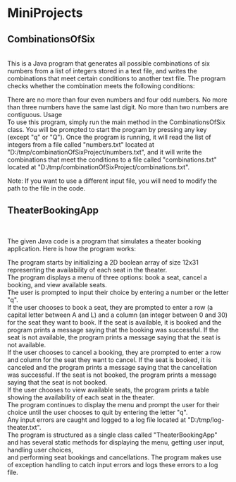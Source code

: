 # MiniProjects

<h2>CombinationsOfSix</h2> <br>
This is a Java program that generates all possible combinations of six numbers from a list of integers stored in a text file, and writes the combinations that meet certain conditions to another text file. The program checks whether the combination meets the following conditions:

There are no more than four even numbers and four odd numbers.
No more than three numbers have the same last digit.
No more than two numbers are contiguous.
Usage <br>
To use this program, simply run the main method in the CombinationsOfSix class. You will be prompted to start the program by pressing any key (except "q" or "Q"). Once the program is running, it will read the list of integers from a file called "numbers.txt" located at "D:/tmp/combinationOfSixProject/numbers.txt", and it will write the combinations that meet the conditions to a file called "combinations.txt" located at "D:/tmp/combinationOfSixProject/combinations.txt".

Note: If you want to use a different input file, you will need to modify the path to the file in the code.

<h2>TheaterBookingApp</h2> <br>

The given Java code is a program that simulates a theater booking application. Here is how the program works:

The program starts by initializing a 2D boolean array of size 12x31 representing the availability of each seat in the theater. <br>
The program displays a menu of three options: book a seat, cancel a booking, and view available seats. <br>
The user is prompted to input their choice by entering a number or the letter "q". <br>
If the user chooses to book a seat, they are prompted to enter a row (a capital letter between A and L) and a column (an integer between 0 and 30) for the seat they want to book. If the seat is available, it is booked and the program prints a message saying that the booking was successful. If the seat is not available, the program prints a message saying that the seat is not available. <br>
If the user chooses to cancel a booking, they are prompted to enter a row and column for the seat they want to cancel. If the seat is booked, it is canceled and the program prints a message saying that the cancellation was successful. If the seat is not booked, the program prints a message saying that the seat is not booked. <br>
If the user chooses to view available seats, the program prints a table showing the availability of each seat in the theater. <br>
The program continues to display the menu and prompt the user for their choice until the user chooses to quit by entering the letter "q". <br>
Any input errors are caught and logged to a log file located at "D:/tmp/log-theater.txt". <br>
The program is structured as a single class called "TheaterBookingApp" and has several static methods for displaying the menu, getting user input, handling user choices, <br> and performing seat bookings and cancellations. The program makes use of exception handling to catch input errors and logs these errors to a log file.
